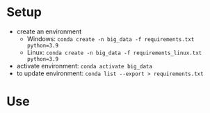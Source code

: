 # Setup
- create an environment
    - Windows: `conda create -n big_data -f requirements.txt python=3.9`
    - Linux: `conda create -n big_data -f requirements_linux.txt python=3.9`
- activate environment: `conda activate big_data`
- to update environment: `conda list --export > requirements.txt`

# Use